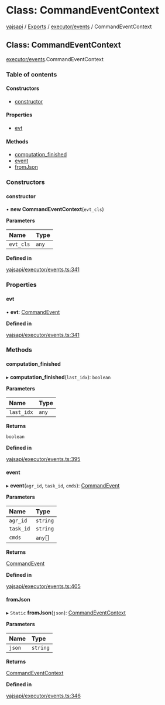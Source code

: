 # Class: CommandEventContext

[yajsapi](../yajsapi.md) / [Exports](../modules/) / [executor/events](../modules/executor_events.md) / CommandEventContext

## Class: CommandEventContext

[executor/events](../modules/executor_events.md).CommandEventContext

### Table of contents

#### Constructors

* [constructor](executor_events.commandeventcontext.md#constructor)

#### Properties

* [evt](executor_events.commandeventcontext.md#evt)

#### Methods

* [computation\_finished](executor_events.commandeventcontext.md#computation_finished)
* [event](executor_events.commandeventcontext.md#event)
* [fromJson](executor_events.commandeventcontext.md#fromjson)

### Constructors

#### constructor

• **new CommandEventContext**\(`evt_cls`\)

**Parameters**

| Name | Type |
| :--- | :--- |
| `evt_cls` | `any` |

**Defined in**

[yajsapi/executor/events.ts:341](https://github.com/golemfactory/yajsapi/blob/8f42a91/yajsapi/executor/events.ts#L341)

### Properties

#### evt

• **evt**: [CommandEvent](executor_events.commandevent.md)

**Defined in**

[yajsapi/executor/events.ts:341](https://github.com/golemfactory/yajsapi/blob/8f42a91/yajsapi/executor/events.ts#L341)

### Methods

#### computation\_finished

▸ **computation\_finished**\(`last_idx`\): `boolean`

**Parameters**

| Name | Type |
| :--- | :--- |
| `last_idx` | `any` |

**Returns**

`boolean`

**Defined in**

[yajsapi/executor/events.ts:395](https://github.com/golemfactory/yajsapi/blob/8f42a91/yajsapi/executor/events.ts#L395)

#### event

▸ **event**\(`agr_id`, `task_id`, `cmds`\): [CommandEvent](executor_events.commandevent.md)

**Parameters**

| Name | Type |
| :--- | :--- |
| `agr_id` | `string` |
| `task_id` | `string` |
| `cmds` | `any`\[\] |

**Returns**

[CommandEvent](executor_events.commandevent.md)

**Defined in**

[yajsapi/executor/events.ts:405](https://github.com/golemfactory/yajsapi/blob/8f42a91/yajsapi/executor/events.ts#L405)

#### fromJson

▸ `Static` **fromJson**\(`json`\): [CommandEventContext](executor_events.commandeventcontext.md)

**Parameters**

| Name | Type |
| :--- | :--- |
| `json` | `string` |

**Returns**

[CommandEventContext](executor_events.commandeventcontext.md)

**Defined in**

[yajsapi/executor/events.ts:346](https://github.com/golemfactory/yajsapi/blob/8f42a91/yajsapi/executor/events.ts#L346)


